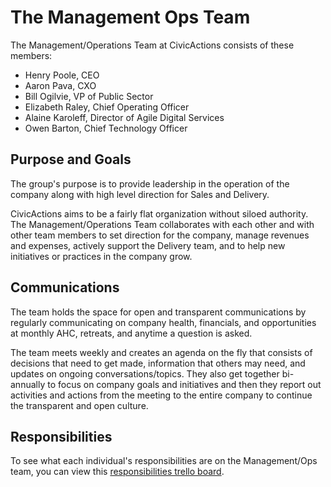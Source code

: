 # The Management Ops Team

The Management/Operations Team at CivicActions consists of these members:

*   Henry Poole, CEO
*   Aaron Pava, CXO
*   Bill Ogilvie, VP of Public Sector
*   Elizabeth Raley, Chief Operating Officer
*   Alaine Karoleff, Director of Agile Digital Services
*   Owen Barton, Chief Technology Officer

## Purpose and Goals

The group's purpose is to provide leadership in the operation of the company along with high level direction for Sales and Delivery.

CivicActions aims to be a fairly flat organization without siloed authority. The Management/Operations Team collaborates with each other and with other team members to set direction for the company, manage revenues and expenses, actively support the Delivery team, and to help new initiatives or practices in the company grow. 

## Communications

The team holds the space for open and transparent communications by regularly communicating on company health, financials, and opportunities at monthly AHC, retreats, and anytime a question is asked.

The team meets weekly and creates an agenda on the fly that consists of decisions that need to get made, information that others may need, and updates on ongoing conversations/topics. They also get together bi-annually to focus on company goals and initiatives and then they report out activities and actions from the meeting to the entire company to continue the transparent and open culture.

## Responsibilities 

To see what each individual's responsibilities are on the Management/Ops team, you can view this [responsibilities trello board](https://trello.com/b/qYDkL0tM/ops-team-responsibilities).
